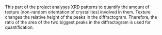 This part of the project analyses XRD patterns to quantify the amount of texture (non-random orientation of crystallites) involved in them.
Texture changes the relative height of the peaks in the diffractogram. Therefore, the ratio of the area of the two biggest peaks 
in the diffractogram is used for quantification.